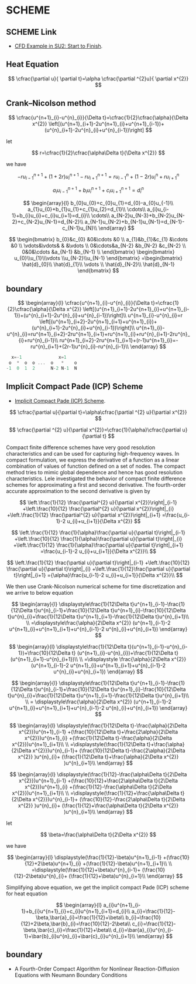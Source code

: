 # SCHEME

## SCHEME Link

- [CFD Example in SU2: Start to Finish](https://www.youtube.com/watch?v=ZK8_RxVKuUE/).

## Heat Equation

$$
\cfrac{\partial u}{ \partial t}=\alpha \cfrac{\partial ^{2}u}{ \partial x^{2}}
$$

## Crank–Nicolson method

$$
  \cfrac{u^{n+1}_{i}-u^{n}_{i}}{\Delta t}=\cfrac{1}{2}\cfrac{\alpha}{\Delta x^{2}}
  \left[(u^{n+1}_{i+1}-2u^{n+1}_{i}+u^{n+1}_{i-1})+(u^{n}_{i+1}-2u^{n}_{i}+u^{n}_{i-1})\right]
$$

let

$$
r=\cfrac{1}{2}\cfrac{\alpha\Delta t}{\Delta x^{2}}
$$

we have

$$
-ru^{n+1}_{i-1}+(1+2r)u^{n+1}_{i}-ru^{n+1}_{i+1}=ru^{n}_{i-1}+(1-2r)u^{n}_{i}+ru^{n}_{i+1} 
$$

$$
a_{i}u^{n+1}_{i-1}+b_{i}u^{n+1}_{i}+c_{i}u^{n+1}_{i+1}=d^{n}_{i}
$$

$$
\begin{array}{l}
b_{0}u_{0}+c_{0}u_{1}=d_{0}-a_{0}u_{-1}\\
a_{1}u_{0}+b_{1}u_{1}+c_{1}u_{2}=d_{1}\\
\cdots\\
a_{i}u_{i-1}+b_{i}u_{i}+c_{i}u_{i+1}=d_{i}\\
\cdots\\
a_{N-2}u_{N-3}+b_{N-2}u_{N-2}+c_{N-2}u_{N-1}=d_{N-2}\\
a_{N-1}u_{N-2}+b_{N-1}u_{N-1}=d_{N-1}-c_{N-1}u_{N}\\
\end{array}
$$

$$
  \begin{bmatrix}
  b_{0}&c_{0}  &0&\cdots &0 \\
  a_{1}&b_{1}&c_{1}  &\cdots &0 \\
  \vdots&\vdots&  & &\vdots \\
  0&\cdots&a_{N-2}  &b_{N-2} &c_{N-2} \\
  0&0&\cdots  &a_{N-1} &b_{N-1} \\
  \end{bmatrix}
  \begin{bmatrix}
  u_{0}\\u_{1}\\\vdots \\u_{N-2}\\u_{N-1}
  \end{bmatrix}
  =\begin{bmatrix}
  \hat{d}_{0}\\ \hat{d}_{1}\\ \vdots \\ \hat{d}_{N-2}\\ \hat{d}_{N-1}
  \end{bmatrix}  
$$

## boundary

$$
\begin{array}{l}
  \cfrac{u^{n+1}_{i}-u^{n}_{i}}{\Delta t}=\cfrac{1}{2}\cfrac{\alpha}{\Delta x^{2}}
  \left[(u^{n+1}_{i+1}-2u^{n+1}_{i}+u^{n+1}_{i-1})+(u^{n}_{i+1}-2u^{n}_{i}+u^{n}_{i-1})\right]\\
  u^{n+1}_{i}-u^{n}_{i}=r
  \left[(u^{n+1}_{i+2}-2u^{n+1}_{i+1}+u^{n+1}_{i})+(u^{n}_{i+1}-2u^{n}_{i}+u^{n}_{i-1})\right]\\
  u^{n+1}_{i}-u^{n}_{i}=ru^{n+1}_{i+2}-2ru^{n+1}_{i+1}+ru^{n+1}_{i}+ru^{n}_{i+1}-2ru^{n}_{i}+ru^{n}_{i-1}\\
ru^{n+1}_{i+2}-2ru^{n+1}_{i+1}+(r-1)u^{n+1}_{i}=-ru^{n}_{i+1}+(2r-1)u^{n}_{i}-ru^{n}_{i-1}\\
\end{array}
$$


```cpp
  x=-1              x=1
 o  *  o  o ...  o   *    o
-1  0  1  2      N-2 N-1  N

```

## Implicit Compact Pade (ICP) Scheme

- [Implicit Compact Pade (ICP) Scheme](https://eric2003.github.io/OneFLOW/cfd/scheme/icp.html).

$$
\cfrac{\partial u}{\partial t}=\alpha\cfrac{\partial ^{2} u}{\partial x^{2}}
$$

$$
\cfrac{\partial ^{2} u}{\partial x^{2}}=\cfrac{1}{\alpha}\cfrac{\partial u}{\partial t}
$$

Compact finite difference schemes have very good resolution characteristics and can be used for capturing high-frequency waves. 
In compact formulation, we express the derivative of a function as a linear combination of values of function defined on a set of nodes. 
The compact method tries to mimic global dependence and hence has good resolution characteristics. 
Lele investigated the behavior of compact finite difference schemes for approximating a first and second derivative. 
The fourth-order accurate approximation to the second derivative is given by

$$
\left.\frac{1}{12} \frac{\partial^{2} u}{\partial x^{2}}\right|_{i-1}
+\left.\frac{10}{12} \frac{\partial^{2} u}{\partial x^{2}}\right|_{i}
+\left.\frac{1}{12} \frac{\partial^{2} u}{\partial x^{2}}\right|_{i+1}
=\frac{u_{i-1}-2 u_{i}+u_{i+1}}{\Delta x^{2}}
$$

$$
\left.\frac{1}{12} \frac{1}{\alpha}\frac{\partial u}{\partial t}\right|_{i-1}
+\left.\frac{10}{12} \frac{1}{\alpha}\frac{\partial u}{\partial t}\right|_{i}
+\left.\frac{1}{12} \frac{1}{\alpha}\frac{\partial u}{\partial t}\right|_{i+1}
=\frac{u_{i-1}-2 u_{i}+u_{i+1}}{\Delta x^{2}}\\
$$

$$
\left.\frac{1}{12} \frac{\partial u}{\partial t}\right|_{i-1}
+\left.\frac{10}{12} \frac{\partial u}{\partial t}\right|_{i}
+\left.\frac{1}{12}\frac{\partial u}{\partial t}\right|_{i+1}
={\alpha}\frac{u_{i-1}-2 u_{i}+u_{i+1}}{\Delta x^{2}}\\
$$

We then use Crank-Nicolson numerical scheme for time discretization and we arrive to below equation

$$
\begin{array}{l}
\displaystyle\frac{1}{12\Delta t}u^{n+1}_{i-1}-\frac{1}{12\Delta t}u^{n}_{i-1}+\frac{10}{12\Delta t}u^{n+1}_{i}-\frac{10}{12\Delta t}u^{n}_{i}+\frac{1}{12\Delta t}u^{n+1}_{i+1}-\frac{1}{12\Delta t}u^{n}_{i+1}\\
\\
=\displaystyle\frac{\alpha}{2\Delta x^{2}}  (u^{n+1}_{i-1}-2 u^{n+1}_{i}+u^{n+1}_{i+1}+u^{n}_{i-1}-2 u^{n}_{i}+u^{n}_{i+1})
\end{array}
$$

$$
\begin{array}{l}
\displaystyle\frac{1}{12\Delta t}(u^{n+1}_{i-1}-u^{n}_{i-1})+\frac{10}{12\Delta t} (u^{n+1}_{i}-u^{n}_{i})+\frac{1}{12\Delta t}(u^{n+1}_{i+1}-u^{n}_{i+1})\\
\\
=\displaystyle \frac{\alpha}{2\Delta x^{2}}  (u^{n+1}_{i-1}-2 u^{n+1}_{i}+u^{n+1}_{i+1}+u^{n}_{i-1}-2 u^{n}_{i}+u^{n}_{i+1})
\end{array}
$$

$$
\begin{array}{l}
\displaystyle\frac{1}{12\Delta t}u^{n+1}_{i-1}-\frac{1}{12\Delta t}u^{n}_{i-1}+\frac{10}{12\Delta t}u^{n+1}_{i}-\frac{10}{12\Delta t}u^{n}_{i}+\frac{1}{12\Delta t}u^{n+1}_{i+1}-\frac{1}{12\Delta t}u^{n}_{i+1}\\
\\
= \displaystyle\frac{\alpha}{2\Delta x^{2}}  (u^{n+1}_{i-1}-2 u^{n+1}_{i}+u^{n+1}_{i+1}+u^{n}_{i-1}-2 u^{n}_{i}+u^{n}_{i+1})
\end{array}
$$

$$
\begin{array}{l}
\displaystyle(\frac{1}{12\Delta t}-\frac{\alpha}{2\Delta x^{2}})u^{n+1}_{i-1}
+(\frac{10}{12\Delta t}+\frac{2\alpha}{2\Delta x^{2}})u^{n+1}_{i}
+(\frac{1}{12\Delta t}-\frac{\alpha}{2\Delta x^{2}})u^{n+1}_{i+1}\\
\\
=\displaystyle(\frac{1}{12\Delta t}+\frac{\alpha}{2\Delta x^{2}})u^{n}_{i-1}+
(\frac{10}{12\Delta t}-\frac{2\alpha}{2\Delta x^{2}} )u^{n}_{i}+
(\frac{1}{12\Delta t}+\frac{\alpha}{2\Delta x^{2}} )u^{n}_{i+1}\\
\end{array}
$$

$$
\begin{array}{l}
\displaystyle(\frac{1}{12}-\frac{\alpha\Delta t}{2\Delta x^{2}})u^{n+1}_{i-1}
+(\frac{10}{12}+\frac{2\alpha\Delta t}{2\Delta x^{2}})u^{n+1}_{i}
+(\frac{1}{12}-\frac{\alpha\Delta t}{2\Delta x^{2}})u^{n+1}_{i+1}\\
\\
=\displaystyle(\frac{1}{12}+\frac{\alpha\Delta t}{2\Delta x^{2}})u^{n}_{i-1}+
(\frac{10}{12}-\frac{2\alpha\Delta t}{2\Delta x^{2}} )u^{n}_{i}+
(\frac{1}{12}+\frac{\alpha\Delta t}{2\Delta x^{2}} )u^{n}_{i+1}\\
\end{array}
$$

let

$$
\beta=\frac{\alpha\Delta t}{2\Delta x^{2}}
$$

we have

$$
\begin{array}{l}
\displaystyle(\frac{1}{12}-\beta)u^{n+1}_{i-1}
+(\frac{10}{12}+2\beta)u^{n+1}_{i}
+(\frac{1}{12}-\beta)u^{n+1}_{i+1}\\
\\
=\displaystyle(\frac{1}{12}+\beta)u^{n}_{i-1}+
(\frac{10}{12}-2\beta)u^{n}_{i}+
(\frac{1}{12}+\beta)u^{n}_{i+1}\\
\end{array}
$$

Simplifying above equation, we get the implicit compact Pade (ICP) scheme for heat equation

$$
\begin{array}{l}
a_{i}u^{n+1}_{i-1}+b_{i}u^{n+1}_{i}+c_{i}u^{n+1}_{i+1}=d_{i}\\
a_{i}=\frac{1}{12}-\beta,\bar{a}_{i}=\frac{1}{12}+\beta\\
b_{i}=\frac{10}{12}+2\beta,\bar{b}_{i}=\frac{10}{12}-2\beta\\
c_{i}=\frac{1}{12}-\beta,\bar{c}_{i}=\frac{1}{12}+\beta\\
d_{i}=\bar{a}_{i}u^{n}_{i-1}+\bar{b}_{i}u^{n}_{i}+\bar{c}_{i}u^{n}_{i+1}\\
\end{array}
$$

## boundary

- A Fourth-Order Compact Algorithm for Nonlinear Reaction-Diffusion Equations with Neumann Boundary Conditions


